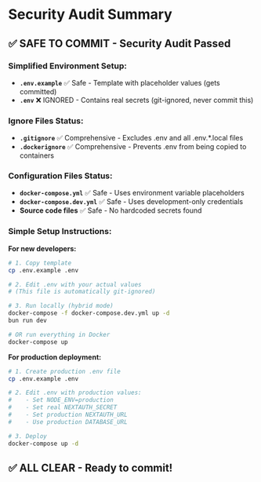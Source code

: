 # Security Audit Summary

## ✅ SAFE TO COMMIT - Security Audit Passed

### Simplified Environment Setup:
- **`.env.example`** ✅ Safe - Template with placeholder values (gets committed)
- **`.env`** ❌ IGNORED - Contains real secrets (git-ignored, never commit this)

### Ignore Files Status:
- **`.gitignore`** ✅ Comprehensive - Excludes .env and all .env.*.local files
- **`.dockerignore`** ✅ Comprehensive - Prevents .env from being copied to containers

### Configuration Files Status:
- **`docker-compose.yml`** ✅ Safe - Uses environment variable placeholders
- **`docker-compose.dev.yml`** ✅ Safe - Uses development-only credentials
- **Source code files** ✅ Safe - No hardcoded secrets found

### Simple Setup Instructions:

**For new developers:**
```bash
# 1. Copy template
cp .env.example .env

# 2. Edit .env with your actual values
# (This file is automatically git-ignored)

# 3. Run locally (hybrid mode)
docker-compose -f docker-compose.dev.yml up -d
bun run dev

# OR run everything in Docker
docker-compose up
```

**For production deployment:**
```bash
# 1. Create production .env file
cp .env.example .env

# 2. Edit .env with production values:
#    - Set NODE_ENV=production
#    - Set real NEXTAUTH_SECRET
#    - Set production NEXTAUTH_URL
#    - Use production DATABASE_URL

# 3. Deploy
docker-compose up -d
```

## ✅ ALL CLEAR - Ready to commit!
